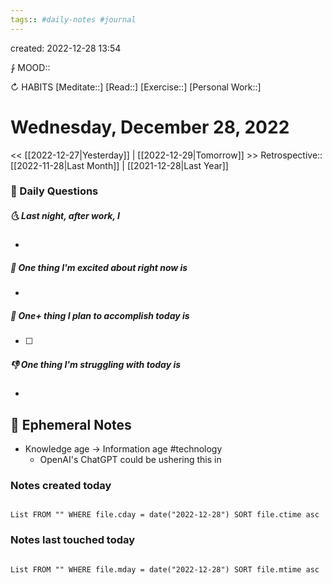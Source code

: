 ```yaml
---
tags:: #daily-notes #journal
---
```

created: 2022-12-28 13:54

⨑ MOOD::

↻ HABITS
[Meditate::]
[Read::]
[Exercise::]
[Personal Work::]

# Wednesday, December 28, 2022

<< [[2022-12-27|Yesterday]] | [[2022-12-29|Tomorrow]] >>
Retrospective:: [[2022-11-28|Last Month]] | [[2021-12-28|Last Year]]

### 📅 Daily Questions

##### 🌜 Last night, after work, I

-

##### 🙌 One thing I'm excited about right now is

-

##### 🚀 One+ thing I plan to accomplish today is

- [ ]

##### 👎 One thing I'm struggling with today is

-

## 📝 Ephemeral Notes

- Knowledge age -> Information age #technology
  - OpenAI's ChatGPT could be ushering this in

### Notes created today

```dataview

List FROM "" WHERE file.cday = date("2022-12-28") SORT file.ctime asc

```

### Notes last touched today

```dataview

List FROM "" WHERE file.mday = date("2022-12-28") SORT file.mtime asc

```
